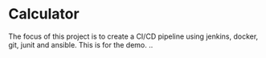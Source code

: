 # Calculator
The focus of this project is to create a CI/CD pipeline using jenkins, docker, git, junit and ansible. 
This is for the demo. ..
